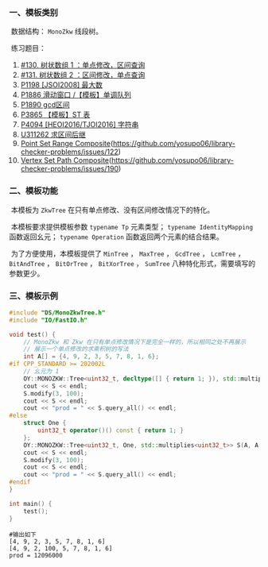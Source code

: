 ### 一、模板类别

​	数据结构： `MonoZkw` 线段树。

​	练习题目：

1. [#130. 树状数组 1 ：单点修改，区间查询](https://loj.ac/p/130)
2. [#131. 树状数组 2 ：区间修改，单点查询](https://loj.ac/p/131)
3. [P1198 [JSOI2008] 最大数](https://www.luogu.com.cn/problem/P1198)
4. [P1886 滑动窗口 /【模板】单调队列](https://www.luogu.com.cn/problem/P1886)
5. [P1890 gcd区间](https://www.luogu.com.cn/problem/P1890)
6. [P3865 【模板】ST 表](https://www.luogu.com.cn/problem/P3865)
7. [P4094 [HEOI2016/TJOI2016] 字符串](https://www.luogu.com.cn/problem/P4094)
8. [U311262 求区间后继](https://www.luogu.com.cn/problem/U311262)
9. [Point Set Range Composite](https://judge.yosupo.jp/problem/point_set_range_composite)(https://github.com/yosupo06/library-checker-problems/issues/122)
10. [Vertex Set Path Composite](https://judge.yosupo.jp/problem/vertex_set_path_composite)(https://github.com/yosupo06/library-checker-problems/issues/190)

### 二、模板功能


​		本模板为 `ZkwTree` 在只有单点修改、没有区间修改情况下的特化。

​		本模板要求提供模板参数 `typename Tp` 元素类型； `typename IdentityMapping` 函数返回幺元； `typename Operation`  函数返回两个元素的结合结果。

​		为了方便使用，本模板提供了 `MinTree` ， `MaxTree` ， `GcdTree` ， `LcmTree` ， `BitAndTree` ， `BitOrTree` ， `BitXorTree` ， `SumTree` 八种特化形式，需要填写的参数更少。


### 三、模板示例

```c++
#include "DS/MonoZkwTree.h"
#include "IO/FastIO.h"

void test() {
    // MonoZkw 和 Zkw 在只有单点修改情况下是完全一样的，所以相同之处不再展示
    // 展示一个单点修改的求乘积树的写法
    int A[] = {4, 9, 2, 3, 5, 7, 8, 1, 6};
#if CPP_STANDARD >= 202002L
    // 幺元为 1
    OY::MONOZKW::Tree<uint32_t, decltype([] { return 1; }), std::multiplies<uint32_t>> S(A, A + 9);
    cout << S << endl;
    S.modify(3, 100);
    cout << S << endl;
    cout << "prod = " << S.query_all() << endl;
#else
    struct One {
        uint32_t operator()() const { return 1; }
    };
    OY::MONOZKW::Tree<uint32_t, One, std::multiplies<uint32_t>> S(A, A + 9);
    cout << S << endl;
    S.modify(3, 100);
    cout << S << endl;
    cout << "prod = " << S.query_all() << endl;
#endif
}

int main() {
    test();
}
```

```
#输出如下
[4, 9, 2, 3, 5, 7, 8, 1, 6]
[4, 9, 2, 100, 5, 7, 8, 1, 6]
prod = 12096000

```


